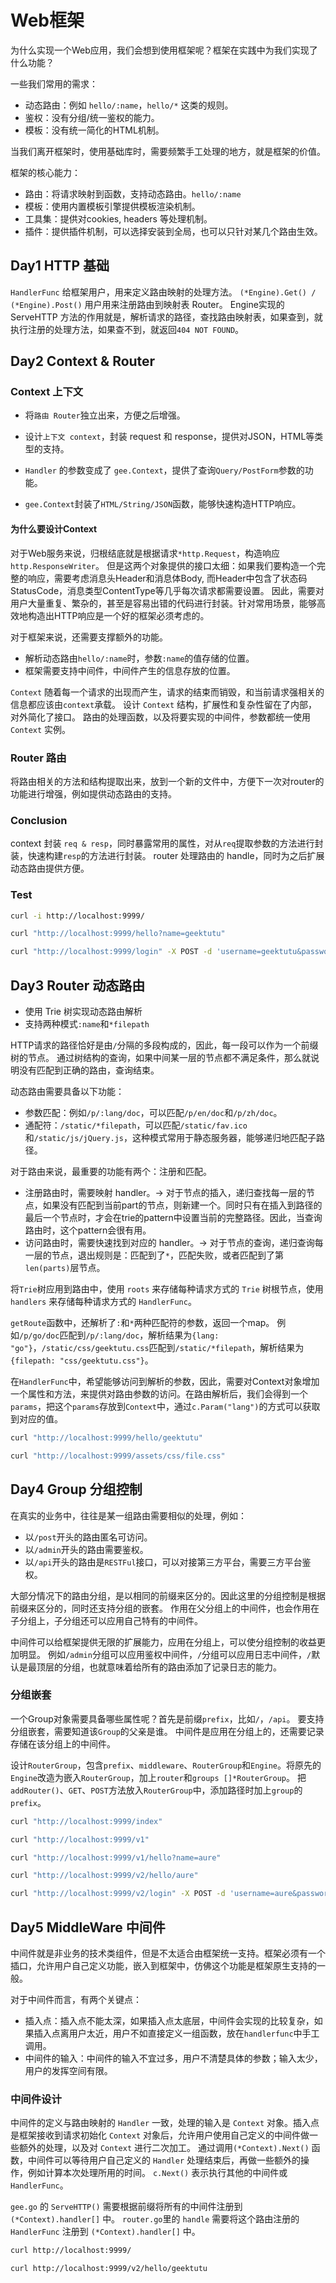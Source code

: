 # Web框架

为什么实现一个Web应用，我们会想到使用框架呢？框架在实践中为我们实现了什么功能？

一些我们常用的需求：

- 动态路由：例如 `hello/:name`，`hello/*` 这类的规则。
- 鉴权：没有分组/统一鉴权的能力。
- 模板：没有统一简化的HTML机制。

当我们离开框架时，使用基础库时，需要频繁手工处理的地方，就是框架的价值。

框架的核心能力：

- 路由：将请求映射到函数，支持动态路由。`hello/:name`
- 模板：使用内置模板引擎提供模板渲染机制。
- 工具集：提供对cookies, headers 等处理机制。
- 插件：提供插件机制，可以选择安装到全局，也可以只针对某几个路由生效。

## Day1 HTTP 基础

`HandlerFunc` 给框架用户，用来定义路由映射的处理方法。
`(*Engine).Get() / (*Engine).Post()` 用户用来注册路由到映射表 Router。
Engine实现的 ServeHTTP 方法的作用就是，解析请求的路径，查找路由映射表，如果查到，就执行注册的处理方法，如果查不到，就返回`404 NOT FOUND`。

## Day2 Context & Router

### Context 上下文

- 将`路由 Router`独立出来，方便之后增强。
- 设计`上下文 context`，封装 request 和 response，提供对JSON，HTML等类型的支持。

- `Handler` 的参数变成了 `gee.Context`，提供了查询`Query/PostForm`参数的功能。
- `gee.Context`封装了`HTML/String/JSON`函数，能够快速构造HTTP响应。

#### 为什么要设计Context

对于Web服务来说，归根结底就是根据请求`*http.Request`，构造响应`http.ResponseWriter`。
但是这两个对象提供的接口太细：如果我们要构造一个完整的响应，需要考虑消息头Header和消息体Body,
而Header中包含了状态码StatusCode，消息类型ContentType等几乎每次请求都需要设置。
因此，需要对用户大量重复、繁杂的，甚至是容易出错的代码进行封装。针对常用场景，能够高效地构造出HTTP响应是一个好的框架必须考虑的。

对于框架来说，还需要支撑额外的功能。

- 解析动态路由`hello/:name`时，参数`:name`的值存储的位置。
- 框架需要支持中间件，中间件产生的信息存放的位置。

`Context` 随着每一个请求的出现而产生，请求的结束而销毁，和当前请求强相关的信息都应该由`context`承载。
设计 `Context` 结构，扩展性和复杂性留在了内部，对外简化了接口。
路由的处理函数，以及将要实现的中间件，参数都统一使用 `Context` 实例。

### Router 路由

将路由相关的方法和结构提取出来，放到一个新的文件中，方便下一次对router的功能进行增强，例如提供动态路由的支持。

### Conclusion

context 封装 `req & resp`，同时暴露常用的属性，对从`req`提取参数的方法进行封装，快速构建`resp`的方法进行封装。
router 处理路由的 handle，同时为之后扩展动态路由提供方便。

### Test

```bash
curl -i http://localhost:9999/

curl "http://localhost:9999/hello?name=geektutu"

curl "http://localhost:9999/login" -X POST -d 'username=geektutu&password=1234'
```

## Day3 Router 动态路由

- 使用 Trie 树实现动态路由解析
- 支持两种模式`:name`和`*filepath`

HTTP请求的路径恰好是由`/`分隔的多段构成的，因此，每一段可以作为一个前缀树的节点。
通过树结构的查询，如果中间某一层的节点都不满足条件，那么就说明没有匹配到正确的路由，查询结束。

动态路由需要具备以下功能：

- 参数匹配：例如`/p/:lang/doc`，可以匹配`/p/en/doc`和`/p/zh/doc`。
- 通配符：`/static/*filepath`，可以匹配`/static/fav.ico`和`/static/js/jQuery.js`，这种模式常用于静态服务器，能够递归地匹配子路径。

对于路由来说，最重要的功能有两个：注册和匹配。

- 注册路由时，需要映射 handler。-> 对于节点的插入，递归查找每一层的节点，如果没有匹配到当前part的节点，则新建一个。同时只有在插入到路径的最后一个节点时，才会在trie的pattern中设置当前的完整路径。因此，当查询路由时，这个pattern会很有用。
- 访问路由时，需要快速找到对应的 handler。-> 对于节点的查询，递归查询每一层的节点，退出规则是：匹配到了`*`，匹配失败，或者匹配到了第`len(parts)`层节点。

将`Trie`树应用到路由中，使用 `roots` 来存储每种请求方式的 `Trie` 树根节点，使用 `handlers` 来存储每种请求方式的 `HandlerFunc`。

`getRoute`函数中，还解析了`:`和`*`两种匹配符的参数，返回一个map。
例如`/p/go/doc`匹配到`/p/:lang/doc`，解析结果为`{lang: "go"}`，`/static/css/geektutu.css`匹配到`/static/*filepath`，解析结果为`{filepath: "css/geektutu.css"}`。

在`HandlerFunc`中，希望能够访问到解析的参数，因此，需要对Context对象增加一个属性和方法，来提供对路由参数的访问。在路由解析后，我们会得到一个`params`，把这个`params`存放到`Context`中，通过`c.Param("lang")`的方式可以获取到对应的值。

```bash
curl "http://localhost:9999/hello/geektutu"

curl "http://localhost:9999/assets/css/file.css"
```

## Day4 Group 分组控制

在真实的业务中，往往是某一组路由需要相似的处理，例如：

- 以`/post`开头的路由匿名可访问。
- 以`/admin`开头的路由需要鉴权。
- 以`/api`开头的路由是`RESTFul`接口，可以对接第三方平台，需要三方平台鉴权。

大部分情况下的路由分组，是以相同的前缀来区分的。因此这里的分组控制是根据前缀来区分的，同时还支持分组的嵌套。
作用在父分组上的中间件，也会作用在子分组上，子分组还可以应用自己特有的中间件。

中间件可以给框架提供无限的扩展能力，应用在分组上，可以使分组控制的收益更加明显。
例如`/admin`分组可以应用鉴权中间件，`/`分组可以应用日志中间件，`/`默认是最顶层的分组，也就意味着给所有的路由添加了记录日志的能力。

### 分组嵌套

一个Group对象需要具备哪些属性呢？首先是前缀`prefix`，比如`/`，`/api`。
要支持分组嵌套，需要知道该`Group`的父亲是谁。
中间件是应用在分组上的，还需要记录存储在该分组上的中间件。

设计`RouterGroup`，包含`prefix`、`middleware`、`RouterGroup`和`Engine`。将原先的`Engine`改造为嵌入`RouterGroup`，加上`router`和`groups []*RouterGroup`。
把`addRouter()`、`GET`、`POST`方法放入`RouterGroup`中，添加路径时加上`group`的`prefix`。

```bash
curl "http://localhost:9999/index"

curl "http://localhost:9999/v1"

curl "http://localhost:9999/v1/hello?name=aure"

curl "http://localhost:9999/v2/hello/aure"

curl "http://localhost:9999/v2/login" -X POST -d 'username=aure&password=1234'
```

## Day5 MiddleWare 中间件

中间件就是非业务的技术类组件，但是不太适合由框架统一支持。框架必须有一个插口，允许用户自己定义功能，嵌入到框架中，仿佛这个功能是框架原生支持的一般。

对于中间件而言，有两个关键点：

- 插入点：插入点不能太深，如果插入点太底层，中间件会实现的比较复杂，如果插入点离用户太近，用户不如直接定义一组函数，放在`handlerfunc`中手工调用。
- 中间件的输入：中间件的输入不宜过多，用户不清楚具体的参数；输入太少，用户的发挥空间有限。

### 中间件设计

中间件的定义与路由映射的 `Handler` 一致，处理的输入是 `Context` 对象。插入点是框架接收到请求初始化 `Context` 对象后，允许用户使用自己定义的中间件做一些额外的处理，以及对 `Context` 进行二次加工。
通过调用`(*Context).Next()` 函数，中间件可以等待用户自己定义的 `Handler` 处理结束后，再做一些额外的操作，例如计算本次处理所用的时间。
`c.Next()` 表示执行其他的中间件或 `HandlerFunc`。

`gee.go` 的 `ServeHTTP()` 需要根据前缀将所有的中间件注册到 `(*Context).handler[]` 中。
`router.go`里的 `handle` 需要将这个路由注册的 `HandlerFunc` 注册到 `(*Context).handler[]` 中。

```bash
curl http://localhost:9999/

curl http://localhost:9999/v2/hello/geektutu
```
